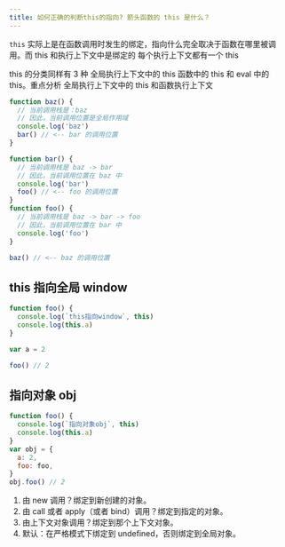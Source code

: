 ```yaml
---
title: 如何正确的判断this的指向? 箭头函数的 this 是什么？
---
```


`this` 实际上是在函数调用时发生的绑定，指向什么完全取决于函数在哪里被调用。而 this 和执行上下文中是绑定的 每个执行上下文都有一个 this

this 的分类同样有 3 种 全局执行上下文中的 this 函数中的 this 和 eval 中的 this。重点分析 全局执行上下文中的 this 和函数执行上下文

```js
function baz() {
  // 当前调用栈是：baz
  // 因此，当前调用位置是全局作用域
  console.log('baz')
  bar() // <-- bar 的调用位置
}

function bar() {
  // 当前调用栈是 baz -> bar
  // 因此，当前调用位置在 baz 中
  console.log('bar')
  foo() // <-- foo 的调用位置
}
function foo() {
  // 当前调用栈是 baz -> bar -> foo
  // 因此，当前调用位置在 bar 中
  console.log('foo')
}

baz() // <-- baz 的调用位置
```

## this 指向全局 window

```js
function foo() {
  console.log(`this指向window`, this)
  console.log(this.a)
}

var a = 2

foo() // 2
```

## 指向对象 obj

```js
function foo() {
  console.log(`指向对象obj`, this)
  console.log(this.a)
}
var obj = {
  a: 2,
  foo: foo,
}
obj.foo() // 2
```

1. 由 new 调用？绑定到新创建的对象。
2. 由 call 或者 apply（或者 bind）调用？绑定到指定的对象。
3. 由上下文对象调用？绑定到那个上下文对象。
4. 默认：在严格模式下绑定到 undefined，否则绑定到全局对象。
